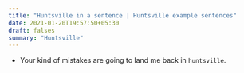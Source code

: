 ```yaml
---
title: "Huntsville in a sentence | Huntsville example sentences"
date: 2021-01-20T19:57:50+05:30
draft: falses
summary: "Huntsville"
---
```

- Your kind of mistakes are going to land me back in `huntsville`.
                 
